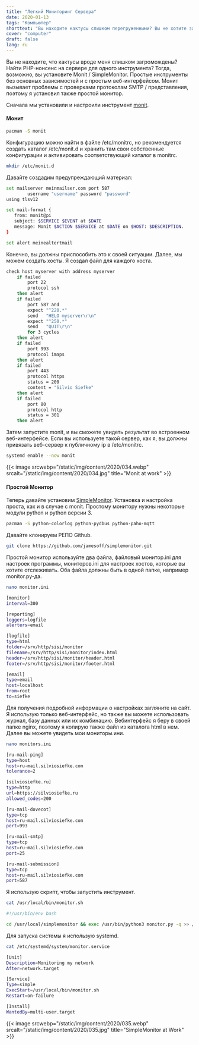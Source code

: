```yaml
---
title: "Легкий Мониторинг Сервера"
date: 2020-01-13
tags: "Компьютер"
shorttext: "Вы находите кактусы слишком перегруженными? Вы не хотите запускать PHP? Я представляю два простых инструмента, которые могли бы служить этой цели."
cover: "computer"
draft: false
lang: ru
---
```


Вы не находите, что кактусы вроде меня слишком загромождены? Найти PHP-нонсенс на сервере для одного инструмента? Тогда, возможно, вы установите Monit / SimpleMonitor. Простые инструменты без основных зависимостей и с простым веб-интерфейсом. Монит вызывает проблемы с проверками протоколам SMTP / представления, поэтому я установил также простой монитор.

Сначала мы установили и настроили инструмент [monit](https://mmonit.com/monit/ "Monit Barking at daemons").

#### Монит

```bash
pacman -S monit
```

Конфигурацию можно найти в файле /etc/monitrc, но рекомендуется создать каталог /etc/monit.d и хранить там свои собственные конфигурации и активировать соответствующий каталог в monitrc. 

```bash
mkdir /etc/monit.d
```

Давайте создадим предупреждающий материал:

```bash
set mailserver meinmailser.com port 587
        username "username" password "password"
using tlsv12

set mail-format {
   from: monit@pi
   subject: $SERVICE $EVENT at $DATE
   message: Monit $ACTION $SERVICE at $DATE on $HOST: $DESCRIPTION.
} 

set alert meinealtertmail
```

Конечно, вы должны приспособить это к своей ситуации. Далее, мы можем создать хосты. Я создал файл для каждого хоста.

```bash
check host myserver with address myserver
    if failed
        port 22
        protocol ssh
    then alert
    if failed
        port 587 and
        expect "^220.*"
        send   "HELO myserver\r\n"
        expect "^250.*"
        send   "QUIT\r\n"
        for 3 cycles
    then alert
    if failed
        port 993
        protocol imaps
    then alert
    if failed
        port 443
        protocol https
        status = 200
        content = "Silvio Siefke"
    then alert
    if failed
        port 80
        protocol http
        status = 301
    then alert    
```

Затем запустите monit, и вы сможете увидеть результат во встроенном веб-интерфейсе. Если вы используете такой сервер, как я, вы должны привязать веб-сервер к публичному ip в /etc/monitrc.

```bash
systemd enable --now monit
```

{{< image srcwebp="/static/img/content/2020/034.webp" srcalt="/static/img/content/2020/034.jpg" title="Monit at work" >}}

#### Простой Монитор

Теперь давайте установим [SimpleMonitor](https://jamesoff.github.io/simplemonitor/ "SimpleMonitor"). Установка и настройка проста, как и в случае с monit. Простому монитору нужны некоторые модули python и python версии 3. 

```bash
pacman -S python-colorlog python-pydbus python-paho-mqtt
```

Давайте клонируем РЕПО Github.

```bash
git clone https://github.com/jamesoff/simplemonitor.git
```

Простой монитор используйте два файла, файловый монитор.ini для настроек программы, мониторов.ini для настроек хостов, которые вы хотите отслеживать. Оба файла должны быть в одной папке, например monitor.py-да.

```bash
nano monitor.ini

[monitor]
interval=300

[reporting]
loggers=logfile
alerters=email

[logfile]
type=html
folder=/srv/http/sisi/monitor
filename=/srv/http/sisi/monitor/index.html
header=/srv/http/sisi/monitor/header.html
footer=/srv/http/sisi/monitor/footer.html

[email]
type=email
host=localhost
from=root
to=siefke
```

Для получения подробной информации о настройках загляните на сайт. Я использую только веб-интерфейс, но также вы можете использовать журнал, базу данных или их комбинацию. Вебинтерфейс я беру в своей папке nginx, поэтому я копирую также файл из каталога html в нем. Далее вы можете увидеть мои мониторы.ини.

```bash
nano monitors.ini

[ru-mail-ping]
type=host
host=ru-mail.silviosiefke.com
tolerance=2

[silviosiefke.ru]
type=http
url=https://silviosiefke.ru
allowed_codes=200

[ru-mail-dovecot]
type=tcp
host=ru-mail.silviosiefke.com
port=993

[ru-mail-smtp]
type=tcp
host=ru-mail.silviosiefke.com
port=25

[ru-mail-submission]
type=tcp
host=ru-mail.silviosiefke.com
port=587
```

Я использую скрипт, чтобы запустить инструмент.

```bash
cat /usr/local/bin/monitor.sh

#!/usr/bin/env bash

cd /usr/local/simplemonitor && exec /usr/bin/python3 monitor.py -q >> /var/log/simplemonitor.log
```

Для запуска системы я использую systemd.

```bash
cat /etc/systemd/system/monitor.service

[Unit]
Description=Monitoring my network
After=network.target

[Service]
Type=simple
ExecStart=/usr/local/bin/monitor.sh
Restart=on-failure

[Install]
WantedBy=multi-user.target
```

{{< image srcwebp="/static/img/content/2020/035.webp" srcalt="/static/img/content/2020/035.jpg" title="SimpleMonitor at Work" >}}
